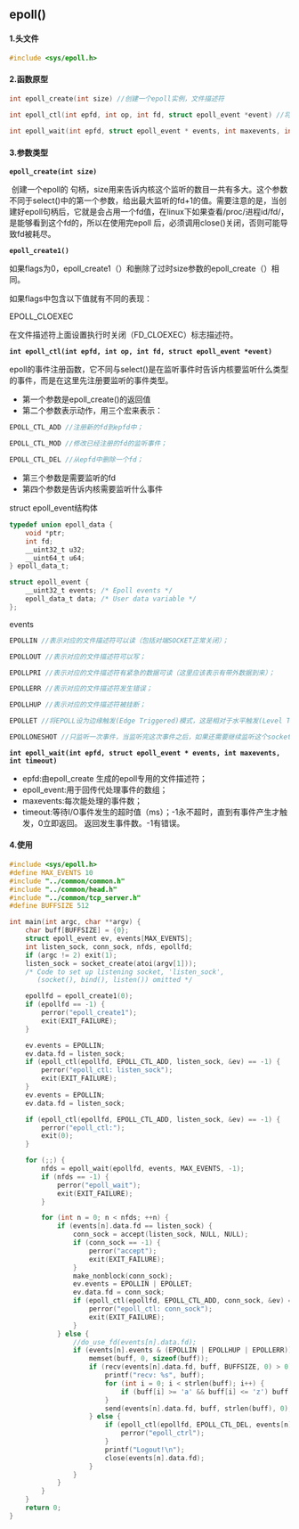 ## epoll() 

#### 1.头文件

```c
#include <sys/epoll.h>
```

#### 2.函数原型

```c
int epoll_create(int size) //创建一个epoll实例，文件描述符
    
int epoll_ctl(int epfd, int op, int fd, struct epoll_event *event) //将监听的文件描述符添加到epoll实例中，实例代码为将标准输入文件描述符添加到epoll中

int epoll_wait(int epfd, struct epoll_event * events, int maxevents, int timeout) //等待epoll事件从epoll实例中发生， 并返回事件以及对应文件描述符
```

#### 3.参数类型

**`epoll_create(int size)`**

​	创建一个epoll的 句柄，size用来告诉内核这个监听的数目一共有多大。这个参数不同于select()中的第一个参数，给出最大监听的fd+1的值。需要注意的是，当创建好epoll句柄后，它就是会占用一个fd值，在linux下如果查看/proc/进程id/fd/，是能够看到这个fd的，所以在使用完epoll 后，必须调用close()关闭，否则可能导致fd被耗尽。

**`epoll_create1()`**

如果flags为0，epoll_create1（）和删除了过时size参数的epoll_create（）相同。

如果flags中包含以下值就有不同的表现：

EPOLL_CLOEXEC

在文件描述符上面设置执行时关闭（FD_CLOEXEC）标志描述符。

**`int epoll_ctl(int epfd, int op, int fd, struct epoll_event *event)`**

​	epoll的事件注册函数，它不同与select()是在监听事件时告诉内核要监听什么类型的事件，而是在这里先注册要监听的事件类型。

- 第一个参数是epoll_create()的返回值
- 第二个参数表示动作，用三个宏来表示：

```c
EPOLL_CTL_ADD //注册新的fd到epfd中；

EPOLL_CTL_MOD //修改已经注册的fd的监听事件；

EPOLL_CTL_DEL //从epfd中删除一个fd；
```

- 第三个参数是需要监听的fd
- 第四个参数是告诉内核需要监听什么事件

struct epoll_event结构体

```c
typedef union epoll_data {
    void *ptr;
    int fd;
    __uint32_t u32;
    __uint64_t u64;
} epoll_data_t;

struct epoll_event {
    __uint32_t events; /* Epoll events */
    epoll_data_t data; /* User data variable */
};
```

events

```c
EPOLLIN //表示对应的文件描述符可以读（包括对端SOCKET正常关闭）；

EPOLLOUT //表示对应的文件描述符可以写；

EPOLLPRI //表示对应的文件描述符有紧急的数据可读（这里应该表示有带外数据到来）；

EPOLLERR //表示对应的文件描述符发生错误；

EPOLLHUP //表示对应的文件描述符被挂断；

EPOLLET //将EPOLL设为边缘触发(Edge Triggered)模式，这是相对于水平触发(Level Triggered)来说的；

EPOLLONESHOT //只监听一次事件，当监听完这次事件之后，如果还需要继续监听这个socket的话，需要再次把这个socket加入到EPOLL队列里。
```

**`int epoll_wait(int epfd, struct epoll_event * events, int maxevents, int timeout)`**

- epfd:由epoll_create 生成的epoll专用的文件描述符；
- epoll_event:用于回传代处理事件的数组；
- maxevents:每次能处理的事件数；
- timeout:等待I/O事件发生的超时值（ms）；-1永不超时，直到有事件产生才触发，0立即返回。
  返回发生事件数。-1有错误。

#### 4.使用

```c
#include <sys/epoll.h>
#define MAX_EVENTS 10
#include "../common/common.h"
#include "../common/head.h"
#include "../common/tcp_server.h"
#define BUFFSIZE 512

int main(int argc, char **argv) {
	char buff[BUFFSIZE] = {0};
    struct epoll_event ev, events[MAX_EVENTS];
    int listen_sock, conn_sock, nfds, epollfd;
	if (argc != 2) exit(1);
	listen_sock = socket_create(atoi(argv[1]));
    /* Code to set up listening socket, 'listen_sock',
       (socket(), bind(), listen()) omitted */

    epollfd = epoll_create1(0);
    if (epollfd == -1) {
        perror("epoll_create1");
        exit(EXIT_FAILURE);
    }

    ev.events = EPOLLIN;
    ev.data.fd = listen_sock;
    if (epoll_ctl(epollfd, EPOLL_CTL_ADD, listen_sock, &ev) == -1) {
        perror("epoll_ctl: listen_sock");
        exit(EXIT_FAILURE);
    }
	ev.events = EPOLLIN;
	ev.data.fd = listen_sock;

	if (epoll_ctl(epollfd, EPOLL_CTL_ADD, listen_sock, &ev) == -1) {
		perror("epoll_ctl:");
		exit(0);
	}

    for (;;) {
        nfds = epoll_wait(epollfd, events, MAX_EVENTS, -1);
        if (nfds == -1) {
            perror("epoll_wait");
            exit(EXIT_FAILURE);
        }

        for (int n = 0; n < nfds; ++n) {
            if (events[n].data.fd == listen_sock) {
                conn_sock = accept(listen_sock, NULL, NULL);
                if (conn_sock == -1) {
                    perror("accept");
                    exit(EXIT_FAILURE);
                }
                make_nonblock(conn_sock);
                ev.events = EPOLLIN | EPOLLET;
                ev.data.fd = conn_sock;
                if (epoll_ctl(epollfd, EPOLL_CTL_ADD, conn_sock, &ev) == -1) {
                    perror("epoll_ctl: conn_sock");
                    exit(EXIT_FAILURE);
                }
            } else {
                //do_use_fd(events[n].data.fd);
				if (events[n].events & (EPOLLIN | EPOLLHUP | EPOLLERR)) {
					memset(buff, 0, sizeof(buff));
					if (recv(events[n].data.fd, buff, BUFFSIZE, 0) > 0) {
						printf("recv: %s", buff);
						for (int i = 0; i < strlen(buff); i++) {
							if (buff[i] >= 'a' && buff[i] <= 'z') buff[i] -= 32;
						}
						send(events[n].data.fd, buff, strlen(buff), 0);
					} else {
						if (epoll_ctl(epollfd, EPOLL_CTL_DEL, events[n].data.fd, NULL) < 0) {
							perror("epoll_ctrl");
						}
						printf("Logout!\n");
						close(events[n].data.fd);
					}
				}
            }
        }
    }
	return 0;
}

```

